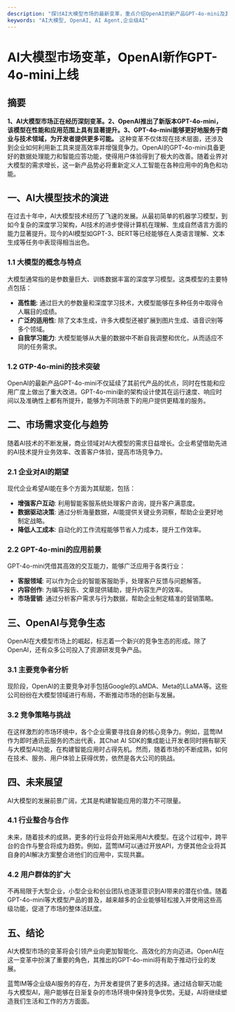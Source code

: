 ```yaml
---
description: "探讨AI大模型市场的最新变革，重点介绍OpenAI的新产品GPT-4o-mini及其对行业的影响。"
keywords: "AI大模型, OpenAI, AI Agent,企业级AI"
---
```

# AI大模型市场变革，OpenAI新作GPT-4o-mini上线

## 摘要
**1、AI大模型市场正在经历深刻变革。2、OpenAI推出了新版本GPT-4o-mini，该模型在性能和应用范围上具有显著提升。3、GPT-4o-mini能够更好地服务于商业与技术领域，为开发者提供更多可能。** 这种变革不仅体现在技术层面，还涉及到企业如何利用新工具来提高效率并增强竞争力。OpenAI的GPT-4o-mini具备更好的数据处理能力和智能应答功能，使得用户体验得到了极大的改善。随着业界对大模型的需求增长，这一新产品势必将重新定义人工智能在各种应用中的角色和功能。

## 一、AI大模型技术的演进
在过去十年中，AI大模型技术经历了飞速的发展。从最初简单的机器学习模型，到如今复杂的深度学习架构，AI技术的进步使得计算机在理解、生成自然语言方面的能力显著提升。现今的AI模型如GPT-3、BERT等已经能够在人类语言理解、文本生成等任务中表现得相当出色。

### 1.1 大模型的概念与特点
大模型通常指的是参数量巨大、训练数据丰富的深度学习模型。这类模型的主要特点包括：
- **高性能**: 通过巨大的参数量和深度学习技术，大模型能够在多种任务中取得令人瞩目的成绩。
- **广泛的适用性**: 除了文本生成，许多大模型还被扩展到图片生成、语音识别等多个领域。
- **自我学习能力**: 大模型能够从大量的数据中不断自我调整和优化，从而适应不同的任务需求。

### 1.2 GTP-4o-mini的技术突破
OpenAI的最新产品GPT-4o-mini不仅延续了其前代产品的优点，同时在性能和应用广度上做出了重大改进。GPT-4o-mini新的架构设计使其在运行速度、响应时间以及准确性上都有所提升，能够为不同场景下的用户提供更精准的服务。

## 二、市场需求变化与趋势
随着AI技术的不断发展，商业领域对AI大模型的需求日益增长。企业希望借助先进的AI技术提升业务效率、改善客户体验，提高市场竞争力。

### 2.1 企业对AI的期望
现代企业希望AI能在多个方面为其赋能，包括：
- **增强客户互动**: 利用智能客服系统处理客户咨询，提升客户满意度。
- **数据驱动决策**: 通过分析海量数据，AI能提供关键业务洞察，帮助企业更好地制定战略。
- **降低人工成本**: 自动化的工作流程能够节省人力成本，提升工作效率。

### 2.2 GPT-4o-mini的应用前景
GPT-4o-mini凭借其高效的交互能力，能够广泛应用于各类行业：
- **客服领域**: 可以作为企业的智能客服助手，处理客户反馈与问题解答。
- **内容创作**: 为编写报告、文章提供辅助，提升内容生产的效率。
- **市场营销**: 通过分析客户需求与行为数据，帮助企业制定精准的营销策略。

## 三、OpenAI与竞争生态
OpenAI在大模型市场上的崛起，标志着一个新兴的竞争生态的形成。除了OpenAI，还有众多公司投入了资源研发竞争产品。

### 3.1 主要竞争者分析
现阶段，OpenAI的主要竞争对手包括Google的LaMDA、Meta的LLaMA等。这些公司纷纷在大模型领域进行布局，不断推动市场的创新与发展。

### 3.2 竞争策略与挑战
在这样激烈的市场环境中，各个企业需要寻找自身的核心竞争力。例如，蓝莺IM作为即时通讯云服务的杰出代表，其Chat AI SDK的集成能让开发者同时拥有聊天与大模型AI功能，在构建智能应用时占得先机。然而，随着市场的不断成熟，如何在技术、服务、用户体验上获得优势，依然是各大公司的挑战。

## 四、未来展望
AI大模型的发展前景广阔，尤其是构建智能应用的潜力不可限量。

### 4.1 行业整合与合作
未来，随着技术的成熟，更多的行业将会开始采用AI大模型。在这个过程中，跨平台的合作与整合将成为趋势。例如，蓝莺IM可以通过开放API，方便其他企业将其自身的AI解决方案整合进他们的应用中，实现共赢。

### 4.2 用户群体的扩大
不再局限于大型企业，小型企业和创业团队也逐渐意识到AI带来的潜在价值。随着GPT-4o-mini等大模型产品的普及，越来越多的企业能够轻松接入并使用这些高级功能，促进了市场的整体活跃度。

## 五、结论
AI大模型市场的变革将会引领产业向更加智能化、高效化的方向迈进。OpenAI在这一变革中扮演了重要的角色，其推出的GPT-4o-mini将有助于推动行业的发展。

蓝莺IM等企业级AI服务的存在，为开发者提供了更多的选择。通过结合聊天功能与大模型AI，用户能够在日渐复杂的市场环境中保持竞争优势。无疑，AI将继续塑造我们生活和工作的方方面面。
